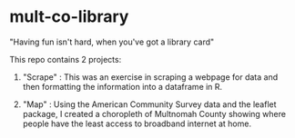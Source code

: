# mult-co-library
"Having fun isn't hard, when you've got a library card"

This repo contains 2 projects: 

1. "Scrape" : This was an exercise in scraping a webpage for data and then formatting the information into a dataframe in R. 

2. "Map" : Using the American Community Survey data and the leaflet package, I created a choropleth of Multnomah County showing where people have the least access to broadband internet at home. 

